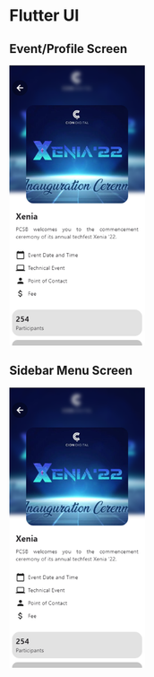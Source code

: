 # Flutter UI

## Event/Profile Screen

<img src="assets/project-screenshots/Screenshot 2024-01-09 190036.png" height="500" />

## Sidebar Menu Screen

<img src="assets/project-screenshots/Screenshot 2024-01-09 190036.png" height="500" />
